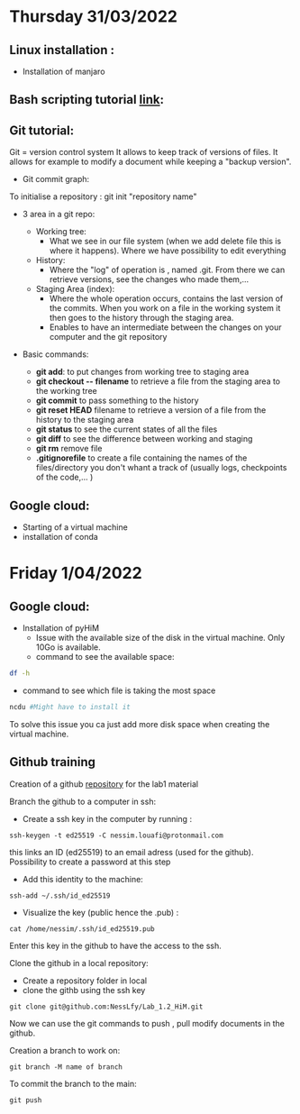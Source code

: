 # Thursday 31/03/2022
##  Linux installation :
- Installation of manjaro

## Bash scripting tutorial [link](https://linuxconfig.org/bash-scripting-tutorial): 

## Git tutorial:

Git = version control system
It allows to keep track of versions of files. It allows for example to modify a document while keeping a "backup version". 

- Git commit graph: 

To initialise a repository : git init "repository name"

- 3 area in a git repo:

	- Working tree:
		- What we see in our file system (when we add delete file this is where it happens). Where we have possibility to edit everything
	- History:
		- Where the "log" of operation is , named .git. From there we can retrieve versions, see the changes who made them,... 
	- Staging Area (index):
		- Where the whole operation occurs, contains the last version of the commits. When you work on a file in the working system it then goes to the history through the staging area. 
		- Enables to have an intermediate between the changes on your computer and the git repository

- Basic commands: 
	- **git add**: to put changes from working tree to staging area
	- **git checkout -- filename** to retrieve a file from the staging area to the working tree
	- **git commit** to pass something to the history
	- **git reset HEAD** filename  to retrieve a version of a file from the history to the staging area
	- **git status** to see the current states of all the files
	- **git diff** to see the difference between working and staging
	- **git rm** remove file
	- **.gitignorefile** to create a file containing the names of the files/directory you don't whant a track of (usually logs, checkpoints of the code,... )

## Google cloud:
- Starting of a virtual machine
- installation of conda

# Friday 1/04/2022 
## Google cloud:
- Installation of pyHiM
	- Issue with the available size of the disk in the virtual machine. Only 10Go is available.
	- command to see the available space: 
```Bash
df -h 
```
- command to see which file is taking the most space
```bash
ncdu #Might have to install it 
```

To solve this issue you ca  just add more disk space when creating the virtual machine.  

## Github training
Creation of a github [repository](https://github.com/NessLfy/Lab_1.2_HiM) for the lab1 material

Branch the github to a computer in ssh:
- Create a ssh key in the computer by running :
```shell
ssh-keygen -t ed25519 -C nessim.louafi@protonmail.com   

```
this links an ID (ed25519) to an email adress (used for the github). Possibility to create a password at this step
- Add this identity to the machine:
```shell
ssh-add ~/.ssh/id_ed25519 
```
- Visualize the key (public hence the .pub) :
```shell
cat /home/nessim/.ssh/id_ed25519.pub
```

Enter this key in the github to have the access to the ssh.

Clone the github in a local repository:
- Create a repository folder in local
- clone the githb using the ssh key 
```shell
git clone git@github.com:NessLfy/Lab_1.2_HiM.git  
```

Now we can use the git commands to push , pull modify documents in the github.

Creation a branch to work on: 
```shell
git branch -M name of branch
```

To commit the branch to the main: 

```shell
git push
```
